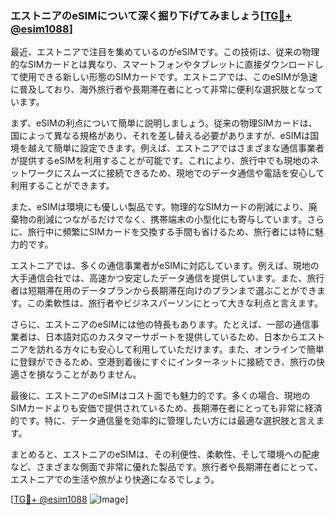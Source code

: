 ### エストニアのeSIMについて深く掘り下げてみましょう[[TG💪+ @esim1088](https://t.me/s/esim1088)]

最近、エストニアで注目を集めているのがeSIMです。この技術は、従来の物理的なSIMカードとは異なり、スマートフォンやタブレットに直接ダウンロードして使用できる新しい形態のSIMカードです。エストニアでは、このeSIMが急速に普及しており、海外旅行者や長期滞在者にとって非常に便利な選択肢となっています。

まず、eSIMの利点について簡単に説明しましょう。従来の物理SIMカードは、国によって異なる規格があり、それを差し替える必要がありますが、eSIMは国境を越えて簡単に設定できます。例えば、エストニアではさまざまな通信事業者が提供するeSIMを利用することが可能です。これにより、旅行中でも現地のネットワークにスムーズに接続できるため、現地でのデータ通信や電話を安心して利用することができます。

また、eSIMは環境にも優しい製品です。物理的なSIMカードの削減により、廃棄物の削減につながるだけでなく、携帯端末の小型化にも寄与しています。さらに、旅行中に頻繁にSIMカードを交換する手間も省けるため、旅行者には特に魅力的です。

エストニアでは、多くの通信事業者がeSIMに対応しています。例えば、現地の大手通信会社では、高速かつ安定したデータ通信を提供しています。また、旅行者は短期滞在用のデータプランから長期滞在向けのプランまで選ぶことができます。この柔軟性は、旅行者やビジネスパーソンにとって大きな利点と言えます。

さらに、エストニアのeSIMには他の特長もあります。たとえば、一部の通信事業者は、日本語対応のカスタマーサポートを提供しているため、日本からエストニアを訪れる方々にも安心して利用していただけます。また、オンラインで簡単に登録ができるため、空港到着後にすぐにインターネットに接続でき、旅行の快適さを損なうことがありません。

最後に、エストニアのeSIMはコスト面でも魅力的です。多くの場合、現地のSIMカードよりも安価で提供されているため、長期滞在者にとっても非常に経済的です。特に、データ通信量を効率的に管理したい方には最適な選択肢と言えます。

まとめると、エストニアのeSIMは、その利便性、柔軟性、そして環境への配慮など、さまざまな側面で非常に優れた製品です。旅行者や長期滞在者にとって、エストニアでの生活や旅がより快適になるでしょう。

[[TG💪+ @esim1088](https://t.me/s/esim1088) ![Image](https://i.postimg.cc/Y0z9fWf4/image.png)]